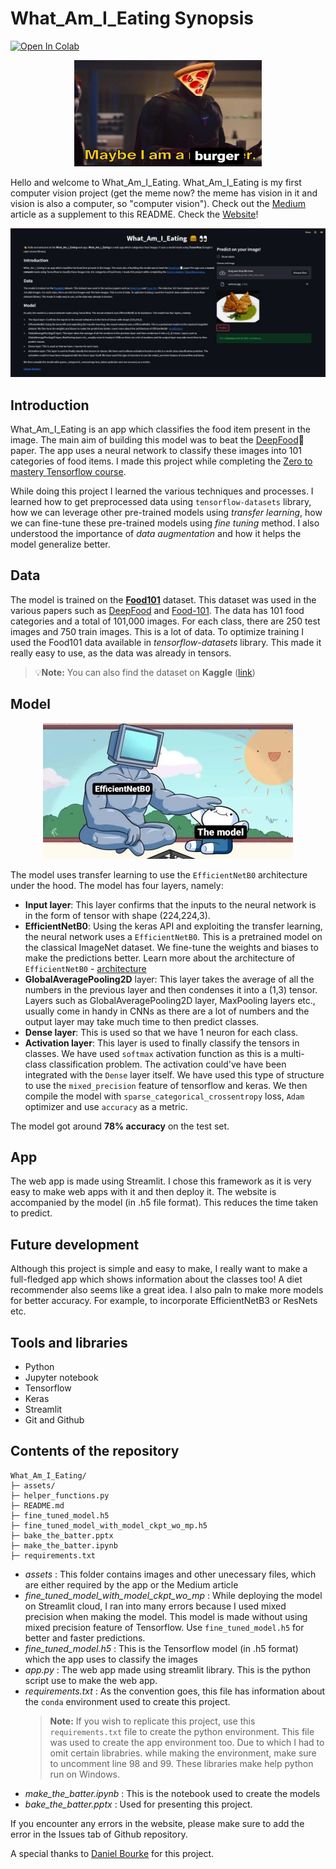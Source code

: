 # What_Am_I_Eating Synopsis

[![Open In Colab](https://colab.research.google.com/assets/colab-badge.svg)](https://colab.research.google.com/github/ishandandekar/What_Am_I_Eating/blob/main/make_the_batter.ipynb)

<p align="center">
    <img width=300 height=170 src="assets/meme.jpeg">
</p>

Hello and welcome to What_Am_I_Eating. What_Am_I_Eating is my first computer vision project (get the meme now? the meme has vision in it and vision is also a computer, so "computer vision").
Check out the [Medium](https://medium.com/@ishandandekar/foodvision-3843f38be45e) article as a supplement to this README. Check the [Website](https://ishandandekar-what-am-i-eating-app-dyh3ok.streamlitapp.com/)!

<p align="center">
    <img src="assets/app_snap.jpg">
</p>

## Introduction

What_Am_I_Eating is an app which classifies the food item present in the image. The main aim of building this model was to beat the [DeepFood](https://arxiv.org/abs/1606.05675)📄 paper. The app uses a neural network to classify these images into 101 categories of food items. I made this project while completing the [Zero to mastery Tensorflow course](https://zerotomastery.io/courses/learn-tensorflow/).

While doing this project I learned the various techniques and processes. I learned how to get preprocessed data using `tensorflow-datasets` library, how we can leverage other pre-trained models using _transfer learning_, how we can fine-tune these pre-trained models using _fine tuning_ method. I also understood the importance of _data augmentation_ and how it helps the model generalize better.

## Data

The model is trained on the **[Food101](https://data.vision.ee.ethz.ch/cvl/datasets_extra/food-101/)** dataset. This dataset was used in the various papers such as [DeepFood](https://arxiv.org/abs/1606.05675) and [Food-101](https://data.vision.ee.ethz.ch/cvl/datasets_extra/food-101/). The data has 101 food categories and a total of 101,000 images. For each class, there are 250 test images and 750 train images. This is a lot of data. To optimize training I used the Food101 data available in _tensorflow-datasets_ library. This made it really easy to use, as the data was already in tensors.

> :bulb:**Note:** You can also find the dataset on **Kaggle** ([link](https://www.kaggle.com/datasets/dansbecker/food-101))

## Model

<p align="center">
    <img src="assets/model_meme_1.jpeg">
</p>

The model uses transfer learning to use the `EfficientNetB0` architecture under the hood. The model has four layers, namely:

- **Input layer**: This layer confirms that the inputs to the neural network is in the form of tensor with shape (224,224,3).
- **EfficientNetB0**: Using the keras API and exploiting the transfer learning, the neural network uses a `EfficientNetB0`. This is a pretrained model on the classical ImageNet dataset. We fine-tune the weights and biases to make the predictions better. Learn more about the architecture of `EfficientNetB0` - [architecture](https://ai.googleblog.com/2019/05/efficientnet-improving-accuracy-and.html)
- **GlobalAveragePooling2D** layer: This layer takes the average of all the numbers in the previous layer and then condenses it into a (1,3) tensor. Layers such as GlobalAveragePooling2D layer, MaxPooling layers etc., usually come in handy in CNNs as there are a lot of numbers and the output layer may take much time to then predict classes.
- **Dense layer**: This is used so that we have 1 neuron for each class.
- **Activation layer**: This layer is used to finally classify the tensors in classes. We have used `softmax` activation function as this is a multi-class classification problem. The activation could've have been integrated with the `Dense` layer itself. We have used this type of structure to use the `mixed_precision` feature of tensorflow and keras.
  We then compile the model with `sparse_categorical_crossentropy` loss, `Adam` optimizer and use `accuracy` as a metric.

The model got around **78% accuracy** on the test set.

## App

The web app is made using Streamlit. I chose this framework as it is very easy to make web apps with it and then deploy it. The website is accompanied by the model (in .h5 file format). This reduces the time taken to predict.

## Future development

Although this project is simple and easy to make, I really want to make a full-fledged app which shows information about the classes too! A diet recommender also seems like a great idea. I also paln to make more models for better accuracy. For example, to incorporate EfficientNetB3 or ResNets etc.

## Tools and libraries

- Python
- Jupyter notebook
- Tensorflow
- Keras
- Streamlit
- Git and Github

## Contents of the repository

```
What_Am_I_Eating/
├─ assets/
├─ helper_functions.py
├─ README.md
├─ fine_tuned_model.h5
├─ fine_tuned_model_with_model_ckpt_wo_mp.h5
├─ bake_the_batter.pptx
├─ make_the_batter.ipynb
├─ requirements.txt
```

- _assets_ : This folder contains images and other unecessary files, which are either required by the app or the Medium article
- _fine_tuned_model_with_model_ckpt_wo_mp_ : While deploying the model on Streamlit cloud, I ran into many errors because I used mixed precision when making the model. This model is made without using mixed precision feature of Tensorflow. Use `fine_tuned_model.h5` for better and faster predictions.
- _fine_tuned_model.h5_ : This is the Tensorflow model (in .h5 format) which the app uses to classify the images
- _app.py_ : The web app made using streamlit library. This is the python script use to make the web app.
- _requirements.txt_ : As the convention goes, this file has information about the `conda` environment used to create this project.
  > **Note:** If you wish to replicate this project, use this `requirements.txt` file to create the python environment. This file was used to create the app environment too. Due to which I had to omit certain librabries. while making the environment, make sure to uncomment line 98 and 99. These libraries make help python run on Windows.
- _make_the_batter.ipynb_ : This is the notebook used to create the models
- _bake_the_batter.pptx_ : Used for presenting this project.

If you encounter any errors in the website, please make sure to add the error in the Issues tab of Github repository.

A special thanks to [Daniel Bourke](https://www.mrdbourke.com/) for this project.
